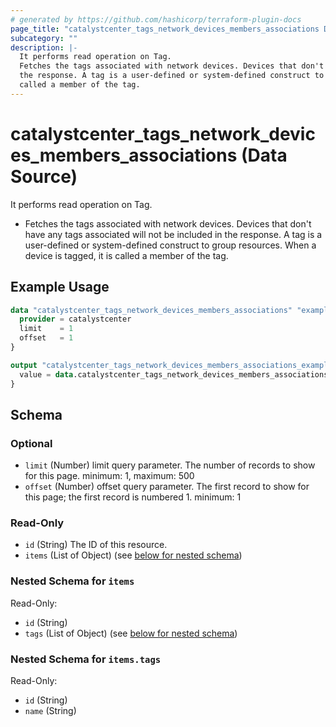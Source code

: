 ```yaml
---
# generated by https://github.com/hashicorp/terraform-plugin-docs
page_title: "catalystcenter_tags_network_devices_members_associations Data Source - terraform-provider-catalystcenter"
subcategory: ""
description: |-
  It performs read operation on Tag.
  Fetches the tags associated with network devices. Devices that don't have any tags associated will not be included in
  the response. A tag is a user-defined or system-defined construct to group resources. When a device is tagged, it is
  called a member of the tag.
---
```


# catalystcenter_tags_network_devices_members_associations (Data Source)

It performs read operation on Tag.

- Fetches the tags associated with network devices. Devices that don't have any tags associated will not be included in
the response. A tag is a user-defined or system-defined construct to group resources. When a device is tagged, it is
called a member of the tag.

## Example Usage

```terraform
data "catalystcenter_tags_network_devices_members_associations" "example" {
  provider = catalystcenter
  limit    = 1
  offset   = 1
}

output "catalystcenter_tags_network_devices_members_associations_example" {
  value = data.catalystcenter_tags_network_devices_members_associations.example.items
}
```

<!-- schema generated by tfplugindocs -->
## Schema

### Optional

- `limit` (Number) limit query parameter. The number of records to show for this page. minimum: 1, maximum: 500
- `offset` (Number) offset query parameter. The first record to show for this page; the first record is numbered 1. minimum: 1

### Read-Only

- `id` (String) The ID of this resource.
- `items` (List of Object) (see [below for nested schema](#nestedatt--items))

<a id="nestedatt--items"></a>
### Nested Schema for `items`

Read-Only:

- `id` (String)
- `tags` (List of Object) (see [below for nested schema](#nestedobjatt--items--tags))

<a id="nestedobjatt--items--tags"></a>
### Nested Schema for `items.tags`

Read-Only:

- `id` (String)
- `name` (String)
